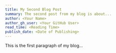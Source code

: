 ```yaml
---
title: My Second Blog Post
summary: The second post from my blog is about...
author: <Your Name>
author_gh_user: <Your GitHub User>
read_time: <Reading Time>
publish_date: <Date of Publishing>
---
```


This is the first paragraph of my blog...